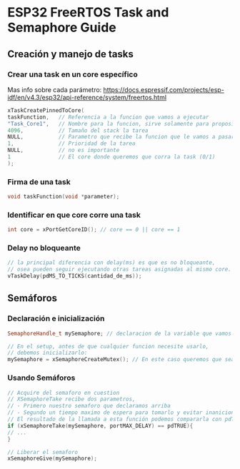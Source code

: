 # ESP32 FreeRTOS Task and Semaphore Guide

## Creación y manejo de tasks

### Crear una task en un core específico
Mas info sobre cada parámetro: https://docs.espressif.com/projects/esp-idf/en/v4.3/esp32/api-reference/system/freertos.html

```cpp
xTaskCreatePinnedToCore(
taskFunction,   // Referencia a la funcion que vamos a ejecutar
"Task_Core1",   // Nombre para la funcion, sirve solamente para propositos de debugging
4096,           // Tamaño del stack la tarea
NULL,           // Parametro que recibe la funcion que le vamos a pasar
1,              // Prioridad de la tarea
NULL,           // no es importante
1               // El core donde queremos que corra la task (0/1)
);
```

### Firma de una task
```cpp
void taskFunction(void *parameter);
```

### Identificar en que core corre una task
```cpp
int core = xPortGetCoreID(); // core == 0 || core == 1
```

### Delay no bloqueante
```cpp
// la principal diferencia con delay(ms) es que es no bloqueante,
// osea pueden seguir ejecutando otras tareas asignadas al mismo core.
vTaskDelay(pdMS_TO_TICKS(cantidad_de_ms));
```

## Semáforos

### Declaración e inicialización
```cpp
SemaphoreHandle_t mySemaphore; // declaracion de la variable que vamos a usar como semaforo

// En el setup, antes de que cualquier funcion necesite usarlo,
// debemos inicializarlo:
mySemaphore = xSemaphoreCreateMutex(); // En este caso queremos que sea un mutex.
```

### Usando Semáforos
```cpp
// Acquire del semaforo en cuestion
// XSemaphoreTake recibe dos parametros,
// - Primero nuestro semaforo que declaramos arriba
// - Segundo un tiempo maximo de espera para tomarlo y evitar inanicion, se recomienda dejar 'portMAX_DELAY'
// El resultado de la llamada a esta función podemos compararla con pdTRUE para saber si efectivamente tomamos el semaforo.
if (xSemaphoreTake(mySemaphore, portMAX_DELAY) == pdTRUE){
// ...
}

// Liberar el semaforo
xSemaphoreGive(mySemaphore);
```
